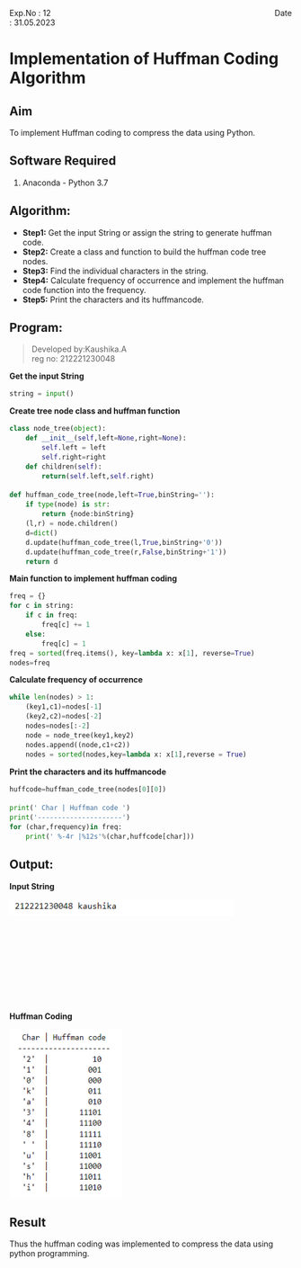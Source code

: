 Exp.No : 12 
&emsp;
&emsp;
&emsp;
&emsp;
&emsp;
&emsp;
&emsp;
&emsp;
&emsp;
&emsp;
&emsp;
&emsp;
&emsp;
&emsp;
&emsp;
&emsp;
&emsp;
&emsp;
&emsp;
&emsp;
&emsp;
&emsp;
Date : 31.05.2023 
<br>
# Implementation of Huffman Coding Algorithm
## Aim
To implement Huffman coding to compress the data using Python.

## Software Required
1. Anaconda - Python 3.7

## Algorithm:
- **Step1:** Get the input String or assign the string to generate huffman code.
- **Step2:** Create a class and function to build the huffman code tree nodes.
- **Step3:** Find the individual characters in the string.
- **Step4:** Calculate frequency of occurrence and implement the huffman code function into the frequency.
- **Step5:** Print the characters and its huffmancode.

## Program:
> Developed by:Kaushika.A <br>
> reg no: 212221230048

**Get the input String**
```python
string = input()
```
**Create tree node class and huffman function**
```python
class node_tree(object):
    def __init__(self,left=None,right=None):
        self.left = left
        self.right=right
    def children(self):
        return(self.left,self.right)

def huffman_code_tree(node,left=True,binString=''):
    if type(node) is str:
        return {node:binString}
    (l,r) = node.children()
    d=dict()
    d.update(huffman_code_tree(l,True,binString+'0'))
    d.update(huffman_code_tree(r,False,binString+'1'))
    return d
```
**Main function to implement huffman coding**
```python
freq = {}
for c in string:
    if c in freq:
        freq[c] += 1
    else:
        freq[c] = 1
freq = sorted(freq.items(), key=lambda x: x[1], reverse=True)
nodes=freq
```
**Calculate frequency of occurrence**
```python
while len(nodes) > 1:
    (key1,c1)=nodes[-1]
    (key2,c2)=nodes[-2]
    nodes=nodes[:-2]
    node = node_tree(key1,key2)
    nodes.append((node,c1+c2))
    nodes = sorted(nodes,key=lambda x: x[1],reverse = True)
```
**Print the characters and its huffmancode**
```python
huffcode=huffman_code_tree(nodes[0][0])

print(' Char | Huffman code ')
print('---------------------')
for (char,frequency)in freq:
    print(' %-4r |%12s'%(char,huffcode[char]))
```
## Output:
**Input String**

<img src="https://github.com/Kaushika-Anandh/Huffman-Coding/blob/main/1.PNG" width="400" height="30">
<br>
<br>
<br>
<br>
<br>
<br>
<br>
<br>
<br>
<br>

**Huffman Coding** 

<img src="https://github.com/Kaushika-Anandh/Huffman-Coding/blob/main/2.PNG" width="200" height="300">

## Result
Thus the huffman coding was implemented to compress the data using python programming.
